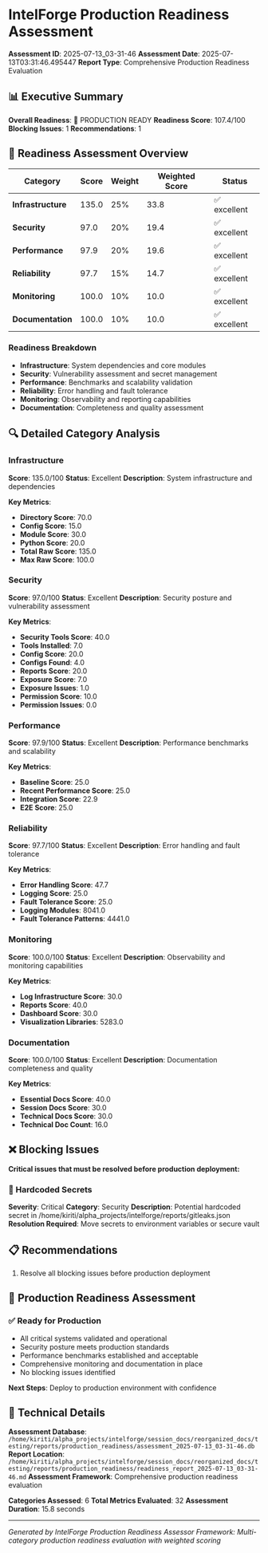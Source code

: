# IntelForge Production Readiness Assessment

**Assessment ID**: 2025-07-13_03-31-46
**Assessment Date**: 2025-07-13T03:31:46.495447
**Report Type**: Comprehensive Production Readiness Evaluation

## 📊 Executive Summary

**Overall Readiness**: 🚀 PRODUCTION READY
**Readiness Score**: 107.4/100
**Blocking Issues**: 1
**Recommendations**: 1

## 🎯 Readiness Assessment Overview

| Category | Score | Weight | Weighted Score | Status |
|----------|-------|--------|----------------|--------|
| **Infrastructure** | 135.0 | 25% | 33.8 | ✅ excellent |
| **Security** | 97.0 | 20% | 19.4 | ✅ excellent |
| **Performance** | 97.9 | 20% | 19.6 | ✅ excellent |
| **Reliability** | 97.7 | 15% | 14.7 | ✅ excellent |
| **Monitoring** | 100.0 | 10% | 10.0 | ✅ excellent |
| **Documentation** | 100.0 | 10% | 10.0 | ✅ excellent |


### Readiness Breakdown
- **Infrastructure**: System dependencies and core modules
- **Security**: Vulnerability assessment and secret management
- **Performance**: Benchmarks and scalability validation
- **Reliability**: Error handling and fault tolerance
- **Monitoring**: Observability and reporting capabilities
- **Documentation**: Completeness and quality assessment

## 🔍 Detailed Category Analysis

### Infrastructure

**Score**: 135.0/100
**Status**: Excellent
**Description**: System infrastructure and dependencies

**Key Metrics**:
- **Directory Score**: 70.0
- **Config Score**: 15.0
- **Module Score**: 30.0
- **Python Score**: 20.0
- **Total Raw Score**: 135.0
- **Max Raw Score**: 100.0

### Security

**Score**: 97.0/100
**Status**: Excellent
**Description**: Security posture and vulnerability assessment

**Key Metrics**:
- **Security Tools Score**: 40.0
- **Tools Installed**: 7.0
- **Config Score**: 20.0
- **Configs Found**: 4.0
- **Reports Score**: 20.0
- **Exposure Score**: 7.0
- **Exposure Issues**: 1.0
- **Permission Score**: 10.0
- **Permission Issues**: 0.0

### Performance

**Score**: 97.9/100
**Status**: Excellent
**Description**: Performance benchmarks and scalability

**Key Metrics**:
- **Baseline Score**: 25.0
- **Recent Performance Score**: 25.0
- **Integration Score**: 22.9
- **E2E Score**: 25.0

### Reliability

**Score**: 97.7/100
**Status**: Excellent
**Description**: Error handling and fault tolerance

**Key Metrics**:
- **Error Handling Score**: 47.7
- **Logging Score**: 25.0
- **Fault Tolerance Score**: 25.0
- **Logging Modules**: 8041.0
- **Fault Tolerance Patterns**: 4441.0

### Monitoring

**Score**: 100.0/100
**Status**: Excellent
**Description**: Observability and monitoring capabilities

**Key Metrics**:
- **Log Infrastructure Score**: 30.0
- **Reports Score**: 40.0
- **Dashboard Score**: 30.0
- **Visualization Libraries**: 5283.0

### Documentation

**Score**: 100.0/100
**Status**: Excellent
**Description**: Documentation completeness and quality

**Key Metrics**:
- **Essential Docs Score**: 40.0
- **Session Docs Score**: 30.0
- **Technical Docs Score**: 30.0
- **Technical Doc Count**: 16.0

## ❌ Blocking Issues

**Critical issues that must be resolved before production deployment:**

### 🔴 Hardcoded Secrets

**Severity**: Critical
**Category**: Security
**Description**: Potential hardcoded secret in /home/kiriti/alpha_projects/intelforge/reports/gitleaks.json
**Resolution Required**: Move secrets to environment variables or secure vault

## 📋 Recommendations

1. Resolve all blocking issues before production deployment

## 🎯 Production Readiness Assessment

### ✅ Ready for Production
- All critical systems validated and operational
- Security posture meets production standards
- Performance benchmarks established and acceptable
- Comprehensive monitoring and documentation in place
- No blocking issues identified

**Next Steps**: Deploy to production environment with confidence


## 🔗 Technical Details

**Assessment Database**: `/home/kiriti/alpha_projects/intelforge/session_docs/reorganized_docs/testing/reports/production_readiness/assessment_2025-07-13_03-31-46.db`
**Report Location**: `/home/kiriti/alpha_projects/intelforge/session_docs/reorganized_docs/testing/reports/production_readiness/readiness_report_2025-07-13_03-31-46.md`
**Assessment Framework**: Comprehensive production readiness evaluation

**Categories Assessed**: 6
**Total Metrics Evaluated**: 32
**Assessment Duration**: 15.8 seconds

---
*Generated by IntelForge Production Readiness Assessor*
*Framework: Multi-category production readiness evaluation with weighted scoring*
